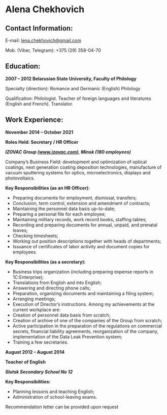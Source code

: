 # Alena Chekhovich


## Contact Information: 

E-mail: lena.chekhovich@gmail.com 

Mob. (Viber, Telegram): +375 (29) 358-04-70

## Education: 

**2007 – 2012 Belarusian State University, Faculty of Philology**

Specialty (direction): Romance and Germanic (English) Philology

Qualification: Philologist. Teacher of foreign languages and literatures (English and
French). Translator.

## Work Experience: 

**November 2014 – October 2021**

**Roles Held: Secretary / HR Officer**

***IZOVAC Group (www.izovac.com), Minsk (180 employees)***

Company’s Business Field: development and optimization of optical coatings, next generation coating deposition technologies, manufacture of vacuum sputtering systems 
for optics, microelectronics, displays and photovoltaics. 

**Key Responsibilities (as an HR Officer):** 

* Preparing documents for employment, dismissal, transfers;
* Conclusion, term control, extension and amendment of contracts;
* Maintaining the personnel data basis up-to-date;
* Preparing a personal file for each employee;
* Maintaining military records, work record books, staffing tables;
* Recording and preparing documents for annual, unpaid, and prenatal leaves;
* Checking timesheets;
* Working out position descriptions together with heads of departments;
* Issuance of certificates of labor activity and document copies for employees.

**Key Responsibilities (as a secretary):** 

* Business trips organization (including preparing expense reports in 
1С:Enterprise);
* Translations from English and into English; 
* Answering and directing phone calls; 
* Preparation, organizing documents and maintaining a filing system;
* Arranging meetings;
* Execution of Director’s instructions.
Among my achievements at the current workplace are:
* Creation of personnel data basis from scratch;
* Creation of archive of one of the companies of the Group from scratch; 
* Active participation in the preparation of the regulations on commercial secrets,
financial liability agreements, reorganization of the company, implementation of 
the Data Leak Prevention system;
* Training a few secretaries.

**August 2012 – August 2014**

**Teacher of English**

***Slutsk Secondary School No 12***

**Key Responsibilities:** 

* Planning lessons and teaching English; 
* Administration of school-leaving exams. 


Recommendation letter can be provided upon request

